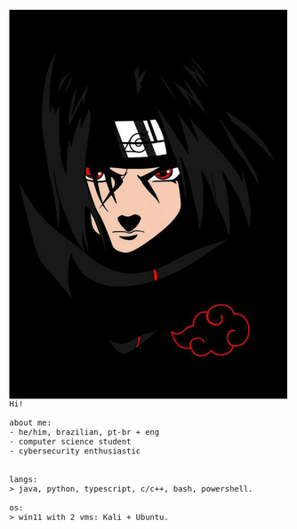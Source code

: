 <p float="left">
 <img src="https://github.com/1r4mos/1r4mos/blob/main/itachi.jpg"   width="500" align="left">
  <p float="left">
    <samp>
      Hi! 
      <br>
      <br>
      about me:<br>
             - he/him, brazilian, pt-br + eng <br>
             - computer science student<br>
             - cybersecurity enthusiastic<br>
      <br>
      <br>
      langs:<br>
          > java, python, typescript, c/c++, bash, powershell.
      <br>
      <br>
      os:<br>
        > win11 with 2 vms: Kali + Ubuntu.
      <br>
      <br>
     <br>
    </samp>
  </p>
</p>
